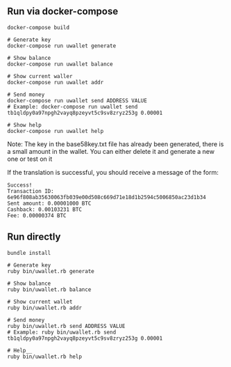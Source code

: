 ## Run via docker-compose

```
docker-compose build
```

```
# Generate key
docker-compose run uwallet generate

# Show balance
docker-compose run uwallet balance

# Show current waller
docker-compose run uwallet addr

# Send money
docker-compose run uwallet send ADDRESS VALUE
# Example: docker-compose run uwallet send tb1qldpy0a97npgh2vayq8pzeyvt5c9sv8zryz253g 0.00001

# Show help
docker-compose run uwallet help
```
Note: The key in the base58key.txt file has already been generated, there is a small amount in the wallet. You can either delete it and generate a new one or test on it

If the translation is successful, you should receive a message of the form:
```
Success!
Transaction ID: 6e96f808ab35630063fb039e00d508c669d71e18d1b2594c5006850ac23d1b34
Sent amount: 0.00001000 BTC
Cashback: 0.00103231 BTC
Fee: 0.00000374 BTC
```

## Run directly

```
bundle install
```
```
# Generate key
ruby bin/uwallet.rb generate

# Show balance
ruby bin/uwallet.rb balance

# Show current wallet
ruby bin/uwallet.rb addr

# Send money
ruby bin/uwallet.rb send ADDRESS VALUE
# Example: ruby bin/uwallet.rb send tb1qldpy0a97npgh2vayq8pzeyvt5c9sv8zryz253g 0.00001

# Help__
ruby bin/uwallet.rb help
```
